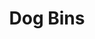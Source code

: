 ---
schema: default
title: Dog Bins
organization: Dundee City Council
notes: >-
    Dundee City Council actively encourages dog owners to act responsibly and clear up after their dog. The Council currently issues around 4 million dog bags a year which are available from [Council offices](https://www.dundeecity.gov.uk/service-area/neighbourhood-services/environment/dog-bags) as well as many other outlets throughout the city. We also have in excess of 1300 dog waste bins which annually collects approximately 180 tonnes of dog waste. This dataset provides the locations of dog bins within Dundee City. This dataset is subject to change. 

    Visit the Dundee City Council website to find out more about [dog fouling](https://www.dundeecity.gov.uk/service-area/neighbourhood-services/community-safety-and-protection/dog-fouling) in the city, as well as other [street cleansing](https://www.dundeecity.gov.uk/service-area/neighbourhood-services/environment/street-cleansing) information.


resources:
  - name: Dog Bins CSV
  - url: >-
      https://data.dundeecity.gov.uk/dataset/a0bd7c32-7147-4e19-9e54-5c73607e3875/resource/09605904-7402-404c-9287-023293461a39/download/dog-bins-locations.csv
  - format: CSV
license: Open Government Licence 3.0 (United Kingdom)
category:

  - waste
maintainer: Dundee City Council
maintainer_email: someone@example.com
---